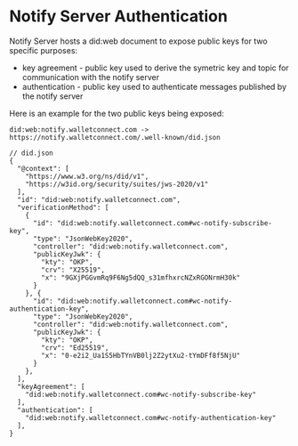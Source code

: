 # Notify Server Authentication

Notify Server hosts a did:web document to expose public keys for two specific purposes:

- key agreement - public key used to derive the symetric key and topic for communication with the notify server
- authentication - public key used to authenticate messages published by the notify server

Here is an example for the two public keys being exposed:

```jsonc
did:web:notify.walletconnect.com -> https://notify.walletconnect.com/.well-known/did.json

// did.json
{
  "@context": [
    "https://www.w3.org/ns/did/v1",
    "https://w3id.org/security/suites/jws-2020/v1"
  ],
  "id": "did:web:notify.walletconnect.com",
  "verificationMethod": [
    {
      "id": "did:web:notify.walletconnect.com#wc-notify-subscribe-key",
      "type": "JsonWebKey2020",
      "controller": "did:web:notify.walletconnect.com",
      "publicKeyJwk": {
        "kty": "OKP",
        "crv": "X25519",
        "x": "9GXjPGGvmRq9F6Ng5dQQ_s31mfhxrcNZxRGONrmH30k"
      }
    }, {
      "id": "did:web:notify.walletconnect.com#wc-notify-authentication-key",
      "type": "JsonWebKey2020",
      "controller": "did:web:notify.walletconnect.com",
      "publicKeyJwk": {
        "kty": "OKP",
        "crv": "Ed25519",
        "x": "0-e2i2_Ua1S5HbTYnVB0lj2Z2ytXu2-tYmDFf8f5NjU"
      }
    },
  ],
  "keyAgreement": [
    "did:web:notify.walletconnect.com#wc-notify-subscribe-key"
  ],
  "authentication": [
    "did:web:notify.walletconnect.com#wc-notify-authentication-key"
  ],
}
```
